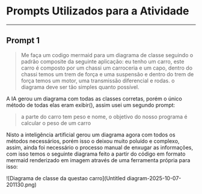 # Prompts Utilizados para a Atividade

---

## Prompt 1

> Me faça um codigo mermaid para um diagrama de classe seguindo o padrão composite da seguinte aplicação: eu tenho um carro, este carro é composto por um chassi um carroceria e um capo, dentro do chassi temos um trem de força e uma suspensão e dentro do trem de força temos um motor, uma transmissão diferencial e rodas. o diagrama deve ser tão simples quanto possível. 

 A IA gerou um diagrama com todas as classes corretas, porém o único método de todas elas eram exibir(), assim usei um segundo prompt: 
 
 > a parte do carro tem peso e nome, o objetivo do nosso programa é calcular o peso de um carro
 
Nisto a inteligência artificial gerou um diagrama agora com todos os métodos necessários, porém isso o deixou muito poluído e complexo, assim, ainda foi necessário o processo manual de enxugar as informações, com isso temos o seguinte diagrama feito a partir do código em formato mermaid renderizado em imagem através de uma ferramenta própria para isso:

![Diagrama de classe da questao carro](Untitled diagram-2025-10-07-201130.png)
